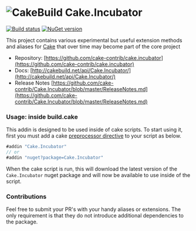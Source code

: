 # ![CakeBuild](https://github.com/cake-build/graphics/raw/master/png/cake-small.png) Cake.Incubator

[![Build status](https://ci.appveyor.com/api/projects/status/github/cake-contrib/cake.incubator?branch=master&svg=true)](https://ci.appveyor.com/project/cakecontrib/cake-incubator/branch/master)
[![NuGet version](https://badge.fury.io/nu/Cake.Incubator.svg)](https://badge.fury.io/nu/Cake.Incubator)

This project contains various experimental but useful extension methods and aliases for [Cake](http://cakebuild.net) that over time may become part of the core project

* Repository: [https://github.com/cake-contrib/cake.incubator](https://github.com/cake-contrib/cake.incubator)
* Docs: [http://cakebuild.net/api/Cake.Incubator/](http://cakebuild.net/api/Cake.Incubator/)
* Release Notes [https://github.com/cake-contrib/Cake.Incubator/blob/master/ReleaseNotes.md](https://github.com/cake-contrib/Cake.Incubator/blob/master/ReleaseNotes.md)

### Usage: inside build.cake

This addin is designed to be used inside of cake scripts. To start using it, first you must add a cake [preprocessor directive](http://cakebuild.net/docs/fundamentals/preprocessor-directives) to your script as below.

```cs
#addin "Cake.Incubator"
// or
#addin "nuget?package=Cake.Incubator"
```

When the cake script is run, this will download the latest version of the `Cake.Incubator` nuget package and will now be available to use inside of the script.


### Contributions

Feel free to submit your PR's with your handy aliases or extensions. 
The only requirement is that they do not introduce additional dependencies to the package.
